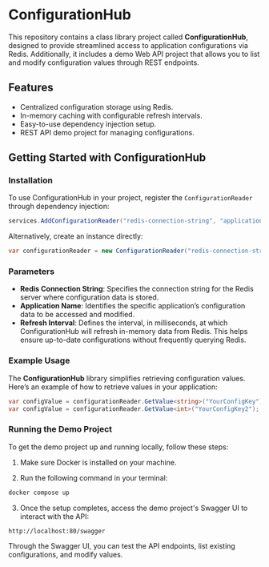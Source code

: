 # ConfigurationHub

This repository contains a class library project called **ConfigurationHub**, designed to provide streamlined access to application configurations via Redis. Additionally, it includes a demo Web API project that allows you to list and modify configuration values through REST endpoints.

## Features

- Centralized configuration storage using Redis.
- In-memory caching with configurable refresh intervals.
- Easy-to-use dependency injection setup.
- REST API demo project for managing configurations.

## Getting Started with ConfigurationHub

### Installation

To use ConfigurationHub in your project, register the `ConfigurationReader` through dependency injection:

```csharp
services.AddConfigurationReader("redis-connection-string", "applicationName", 1000);
```

Alternatively, create an instance directly:


```csharp
var configurationReader = new ConfigurationReader("redis-connection-string", "applicationName", 1000);
```

### Parameters

- **Redis Connection String**: Specifies the connection string for the Redis server where configuration data is stored.
- **Application Name**: Identifies the specific application’s configuration data to be accessed and modified.
- **Refresh Interval**: Defines the interval, in milliseconds, at which ConfigurationHub will refresh in-memory data from Redis. This helps ensure up-to-date configurations without frequently querying Redis.

### Example Usage

The **ConfigurationHub** library simplifies retrieving configuration values. Here’s an example of how to retrieve values in your application:

```csharp
var configValue = configurationReader.GetValue<string>("YourConfigKey");
var configValue = configurationReader.GetValue<int>("YourConfigKey2");
```

### Running the Demo Project

To get the demo project up and running locally, follow these steps:

1. Make sure Docker is installed on your machine.

2. Run the following command in your terminal:

```bash
docker compose up
```

3. Once the setup completes, access the demo project's Swagger UI to interact with the API:

```
http://localhost:80/swagger
```

Through the Swagger UI, you can test the API endpoints, list existing configurations, and modify values.